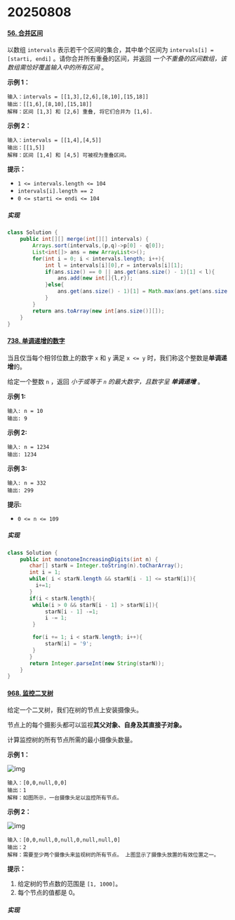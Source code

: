 # 20250808

#### [56. 合并区间](https://leetcode.cn/problems/merge-intervals/)

以数组 `intervals` 表示若干个区间的集合，其中单个区间为 `intervals[i] = [starti, endi]` 。请你合并所有重叠的区间，并返回 *一个不重叠的区间数组，该数组需恰好覆盖输入中的所有区间* 。

 

**示例 1：**

```
输入：intervals = [[1,3],[2,6],[8,10],[15,18]]
输出：[[1,6],[8,10],[15,18]]
解释：区间 [1,3] 和 [2,6] 重叠, 将它们合并为 [1,6].
```

**示例 2：**

```
输入：intervals = [[1,4],[4,5]]
输出：[[1,5]]
解释：区间 [1,4] 和 [4,5] 可被视为重叠区间。
```

 

**提示：**

- `1 <= intervals.length <= 104`
- `intervals[i].length == 2`
- `0 <= starti <= endi <= 104`

##### 实现

```java
class Solution {
    public int[][] merge(int[][] intervals) {
        Arrays.sort(intervals,(p,q)->p[0] - q[0]);
        List<int[]> ans = new ArrayList<>();
        for(int i = 0; i < intervals.length; i++){
            int l = intervals[i][0],r = intervals[i][1];
            if(ans.size() == 0 || ans.get(ans.size() - 1)[1] < l){
                ans.add(new int[]{l,r});
            }else{
                ans.get(ans.size() - 1)[1] = Math.max(ans.get(ans.size() - 1)[1],r);
            }
        }
        return ans.toArray(new int[ans.size()][]);
    }
}
```

#### [738. 单调递增的数字](https://leetcode.cn/problems/monotone-increasing-digits/)

当且仅当每个相邻位数上的数字 `x` 和 `y` 满足 `x <= y` 时，我们称这个整数是**单调递增**的。

给定一个整数 `n` ，返回 *小于或等于 `n` 的最大数字，且数字呈 **单调递增*** 。

 

**示例 1:**

```
输入: n = 10
输出: 9
```

**示例 2:**

```
输入: n = 1234
输出: 1234
```

**示例 3:**

```
输入: n = 332
输出: 299
```

 

**提示:**

- `0 <= n <= 109`

##### 实现



```java
class Solution {
    public int monotoneIncreasingDigits(int n) {
       char[] starN = Integer.toString(n).toCharArray();
       int i = 1;
       while( i < starN.length && starN[i - 1] <= starN[i]){
         i+=1;
       } 
       if(i < starN.length){
        while(i > 0 && starN[i - 1] > starN[i]){
            starN[i - 1] -=1;
            i -= 1;
        }

        for(i += 1; i < starN.length; i++){
            starN[i] = '9';
        }
       }
       return Integer.parseInt(new String(starN));
    }
}
```

#### [968. 监控二叉树](https://leetcode.cn/problems/binary-tree-cameras/)

给定一个二叉树，我们在树的节点上安装摄像头。

节点上的每个摄影头都可以监视**其父对象、自身及其直接子对象。**

计算监控树的所有节点所需的最小摄像头数量。

 

**示例 1：**

![img](https://assets.leetcode-cn.com/aliyun-lc-upload/uploads/2018/12/29/bst_cameras_01.png)

```
输入：[0,0,null,0,0]
输出：1
解释：如图所示，一台摄像头足以监控所有节点。
```

**示例 2：**

![img](https://assets.leetcode-cn.com/aliyun-lc-upload/uploads/2018/12/29/bst_cameras_02.png)

```
输入：[0,0,null,0,null,0,null,null,0]
输出：2
解释：需要至少两个摄像头来监视树的所有节点。 上图显示了摄像头放置的有效位置之一。
```


**提示：**

1. 给定树的节点数的范围是 `[1, 1000]`。
2. 每个节点的值都是 0。

##### 实现

```java

```
